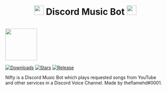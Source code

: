 <h1 align="center"><img src="https://i.imgur.com/pqerUy7.gif" width="30px"> Discord Music Bot <img src="https://i.imgur.com/pqerUy7.gif" width="30px"></h1>
<br>
<img src="https://i.imgur.com/zJJVrwX.png" width="100px">


[![Downloads](https://img.shields.io/github/downloads/theflamehd/Nifty-Bot/total.svg)](https://github.com/theflamehd/Nifty-Bot/releases/latest)
[![Stars](https://img.shields.io/github/stars/theflamehd/Nifty-Bot.svg)](https://github.com/theflamehd/Nifty-Bot/stargazers)
[![Release](https://img.shields.io/github/release/theflamehd/Nifty-Bot.svg)](https://github.com/theflamehd/Nifty-Bot/releases/latest)


Nifty is a Discord Music Bot which plays requested songs from YouTube and other services in a Discord Voice Channel.
Made by theflamehd#0001.


